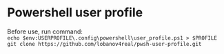 # Powershell user profile  
Before use, run command:  
``echo $env:USERPROFILE\.config\powershell\user_profile.ps1 > $PROFILE``  
``git clone https://github.com/lobanov4real/pwsh-user-profile.git``  
